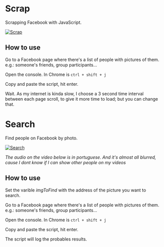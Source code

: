 
# Scrap

Scrapping Facebook with JavaScript.

[![Scrap](http://img.youtube.com/vi/xIlrF2RF_UY/0.jpg)](http://www.youtube.com/watch?v=xIlrF2RF_UY)

## How to use

Go to a Facebook page where there's a list of people with pictures of them. e.g.: someone's friends, group participants...

Open the console. In Chrome is ```ctrl + shift + j```

Copy and paste the script, hit enter.

Wait. As my internet is kinda slow, I choose a 3 second time interval between each page scroll, to give it more time to load; but you can change that.

# Search

Find people on Facebook by photo.

[![Search](http://img.youtube.com/vi/VTQhubR5qk0/0.jpg)](http://www.youtube.com/watch?v=VTQhubR5qk0)

*The audio on the video below is in portuguese. And it's almost all blurred, cause I dont know if I can show other people on my videos*

## How to use

Set the varible *imgToFind* with the address of the picture you want to search.

Go to a Facebook page where there's a list of people with pictures of them. e.g.: someone's friends, group participants...

Open the console. In Chrome is ```ctrl + shift + j```

Copy and paste the script, hit enter.

The script will log the probables results.
